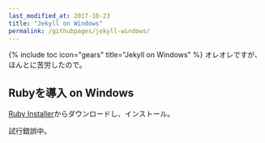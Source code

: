 ```yaml
---
last_modified_at: 2017-10-23
title: "Jekyll on Windows"
permalink: /githubpages/jekyll-windows/
---
```

{% include toc icon="gears" title="Jekyll on Windows" %}
オレオレですが、ほんとに苦労したので。   

## Rubyを導入 on Windows
[Ruby Installer](https://rubyinstaller.org/)からダウンロードし、インストール。   



試行錯誤中。
